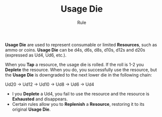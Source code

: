 <header>

# Usage Die

<p class="subheading">Rule</p>

</header>

**Usage Die** are used to represent consumable or limited **Resources**, such as ammo or coins. **Usage Die** can be d4s, d6s, d8s, d10s, d12s and d20s (expressed as Ud4, Ud6, etc.).

When you **Tap** a resource, the usage die is rolled. If the roll is 1-2 you **Deplete** the resource. When you do, you successfully use the resource, but the **Usage Die** is downgraded to the next lower die in the following chain:

Ud20 → Ud12 → Ud10 → Ud8 → Ud6 → Ud4

 * I you **Deplete** a Ud4, you fail to use the resource and the resource is **Exhausted** and disappears.
 * Certain rules allow you to **Replenish** a **Resource**, restoring it to its original **Usage Die**.
